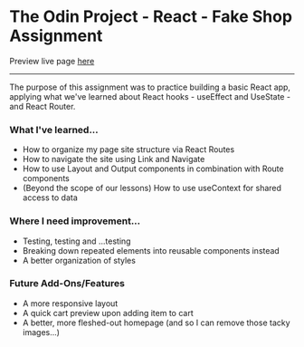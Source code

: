 # The Odin Project - React - Fake Shop Assignment

Preview live page [here](https://yofakestore.netlify.app/)

---

The purpose of this assignment was to practice building a basic React app, applying what we've learned about React hooks - useEffect and UseState - and React Router.

### What I've learned...
- How to organize my page site structure via React Routes
- How to navigate the site using Link and Navigate
- How to use Layout and Output components in combination with Route components
- (Beyond the scope of our lessons) How to use useContext for shared access to data

### Where I need improvement...
- Testing, testing and ...testing
- Breaking down repeated elements into reusable components instead
- A better organization of styles

### Future Add-Ons/Features
- A more responsive layout
- A quick cart preview upon adding item to cart
- A better, more fleshed-out homepage (and so I can remove those tacky images...)
